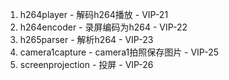 1. h264player - 解码h264播放 - VIP-21
2. h264encoder - 录屏编码为h264 - VIP-22
3. h265parser - 解析h264 - VIP-23
4. camera1capture - camera1拍照保存图片 - VIP-25
5. screenprojection - 投屏 - VIP-26